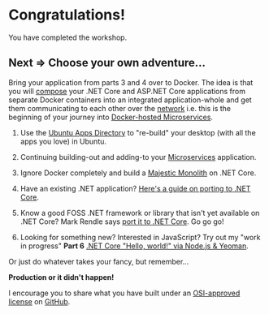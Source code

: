 # Congratulations!

You have completed the workshop.

## Next => Choose your own adventure...
Bring your application from parts 3 and 4 over to Docker. The idea is that you will [compose](https://docs.docker.com/compose/) your .NET Core and ASP.NET Core applications from separate Docker containers into an integrated application-whole and get them communicating to each other over the [network](https://docs.docker.com/engine/userguide/networking/) i.e. this is the beginning of your journey into [Docker-hosted Microservices](https://dotnet.github.io/docs/tutorials/getting-started-with-csharp/microservices.html).

1. Use the [Ubuntu Apps Directory](https://apps.ubuntu.com/cat/) to "re-build" your desktop (with all the apps you love) in Ubuntu.

2. Continuing building-out and adding-to your [Microservices](http://martinfowler.com/articles/microservices.html) application.

3. Ignore Docker completely and build a [Majestic Monolith](https://m.signalvnoise.com/the-majestic-monolith-29166d022228) on .NET Core.

4. Have an existing .NET application? [Here's a guide on porting to .NET Core](https://blogs.msdn.microsoft.com/dotnet/2016/02/10/porting-to-net-core/).

5. Know a good FOSS .NET framework or library that isn't yet available on .NET Core? Mark Rendle says [port it to .NET Core](https://blog.rendle.io/net-core-a-call-to-action/). Go go go!

6. Looking for something new? Interested in JavaScript? Try out my "work in progress" __Part 6__ [.NET Core "Hello, world!" via Node.js & Yeoman](Part6.md).

Or just do whatever takes your fancy, but remember...

__Production or it didn't happen!__

I encourage you to share what you have built under an [OSI-approved license](https://opensource.org/licenses) on [GitHub](https://github.com/).
